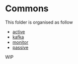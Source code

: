 # Commons

This folder is organised as follow
- [active](active)
- [kafka](kafka)
- [monitor](monitor)
- [passive](passive)

WIP
